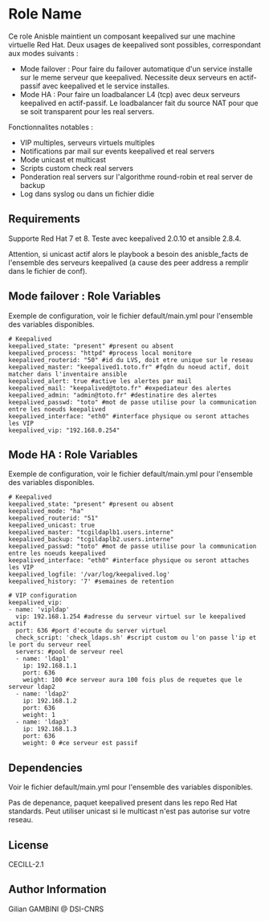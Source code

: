 Role Name
=========

Ce role Anisble maintient un composant keepalived sur une machine virtuelle Red Hat. Deux usages de keepalived sont possibles, correspondant aux modes suivants :
- Mode failover : Pour faire du failover automatique d'un service installe sur le meme serveur que keepalived. Necessite deux serveurs en actif-passif avec keepalived et le service installes.
- Mode HA : Pour faire un loadbalancer L4 (tcp) avec deux serveurs keepalived en actif-passif. Le loadbalancer fait du source NAT pour que se soit transparent pour les real servers.

Fonctionnalites notables :
- VIP multiples, serveurs virtuels multiples
- Notifications par mail sur events keepalived et real servers
- Mode unicast et multicast
- Scripts custom check real servers
- Ponderation real servers sur l'algorithme round-robin et real server de backup
- Log dans syslog ou dans un fichier didie

Requirements
------------

Supporte Red Hat 7 et 8. Teste avec keepalived 2.0.10 et ansible 2.8.4.

Attention, si unicast actif alors le playbook a besoin des anisble_facts de l'ensemble des serveurs keepalived (a cause des peer address a remplir dans le fichier de conf).

Mode failover : Role Variables
--------------

Exemple de configuration, voir le fichier default/main.yml pour l'ensemble des variables disponibles.
```
# Keepalived
keepalived_state: "present" #present ou absent
keepalived_process: "httpd" #process local monitore
keepalived_routerid: "50" #id du LVS, doit etre unique sur le reseau
keepalived_master: "keepalived1.toto.fr" #fqdn du noeud actif, doit matcher dans l'inventaire ansible
keepalived_alert: true #active les alertes par mail
keepalived_mail: "keepalived@toto.fr" #expediateur des alertes
keepalived_admin: "admin@toto.fr" #destinatire des alertes
keepalived_passwd: "toto" #mot de passe utilise pour la communication entre les noeuds keepalived
keepalived_interface: "eth0" #interface physique ou seront attaches les VIP
keepalived_vip: "192.168.0.254"
```

Mode HA : Role Variables
--------------

Exemple de configuration, voir le fichier default/main.yml pour l'ensemble des variables disponibles.
```
# Keepalived
keepalived_state: "present" #present ou absent
keepalived_mode: "ha"
keepalived_routerid: "51"
keepalived_unicast: true
keepalived_master: "tcgildaplb1.users.interne"
keepalived_backup: "tcgildaplb2.users.interne"
keepalived_passwd: "toto" #mot de passe utilise pour la communication entre les noeuds keepalived
keepalived_interface: "eth0" #interface physique ou seront attaches les VIP
keepalived_logfile: '/var/log/keepalived.log'
keepalived_history: '7' #semaines de retention

# VIP configuration
keepalived_vip:
- name: 'vipldap'
  vip: 192.168.1.254 #adresse du serveur virtuel sur le keepalived actif
  port: 636 #port d'ecoute du server virtuel
  check_script: 'check_ldaps.sh' #script custom ou l'on passe l'ip et le port du serveur reel
  servers: #pool de serveur reel
  - name: 'ldap1'
    ip: 192.168.1.1
    port: 636
    weight: 100 #ce serveur aura 100 fois plus de requetes que le serveur ldap2
  - name: 'ldap2'
    ip: 192.168.1.2
    port: 636
    weight: 1
  - name: 'ldap3'
    ip: 192.168.1.3
    port: 636
    weight: 0 #ce serveur est passif
```

Dependencies
------------
Voir le fichier default/main.yml pour l'ensemble des variables disponibles.

Pas de depenance, paquet keepalived present dans les repo Red Hat standards. Peut utiliser unicast si le multicast n'est pas autorise sur votre reseau.

License
-------

CECILL-2.1

Author Information
------------------

Gilian GAMBINI @ DSI-CNRS
